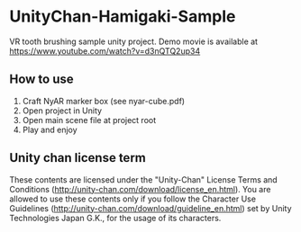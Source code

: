 UnityChan-Hamigaki-Sample
=========================

VR tooth brushing sample unity project. 
Demo movie is available at https://www.youtube.com/watch?v=d3nQTQ2up34

How to use
-----

1. Craft NyAR marker box (see nyar-cube.pdf)
1. Open project in Unity
1. Open main scene file at project root
1. Play and enjoy

Unity chan license term
-----

These contents are licensed under the "Unity-Chan" License Terms and
Conditions (http://unity-chan.com/download/license_en.html). You are
allowed to use these contents only if you follow the Character Use
Guidelines (http://unity-chan.com/download/guideline_en.html) set by
Unity Technologies Japan G.K., for the usage of its characters.
